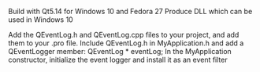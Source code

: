 Build with Qt5.14 for Windows 10 and Fedora 27 
Produce DLL which can be used in Windows 10

Add the QEventLog.h and QEventLog.cpp files to your project, and add
 them to your .pro file.
Include QEventLog.h in MyApplication.h and add a QEventLogger member:
 QEventLog * eventLog;
In the MyApplication constructor, initialize the event logger and install it as an event filter
